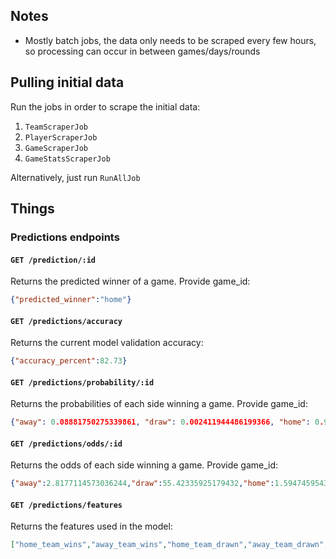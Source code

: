 ## Notes

* Mostly batch jobs, the data only needs to be scraped every few hours, so processing can occur in between games/days/rounds

## Pulling initial data

Run the jobs in order to scrape the initial data:

1. `TeamScraperJob`
2. `PlayerScraperJob`
3. `GameScraperJob`
4. `GameStatsScraperJob`

Alternatively, just run `RunAllJob`

## Things

### Predictions endpoints

#### `GET /prediction/:id`

Returns the predicted winner of a game. Provide game_id:

```json
{"predicted_winner":"home"}
```

#### `GET /predictions/accuracy`

Returns the current model validation accuracy:

```json
{"accuracy_percent":82.73}
```

#### `GET /predictions/probability/:id`

Returns the probabilities of each side winning a game. Provide game_id:

```json
{"away": 0.08881750275339861, "draw": 0.002411944486199366, "home": 0.9087705527604021}
```

#### `GET /predictions/odds/:id`

Returns the odds of each side winning a game. Provide game_id:

```json
{"away":2.8177114573036244,"draw":55.42335925179432,"home":1.5947459543327327}
```

#### `GET /predictions/features`

Returns the features used in the model:

```json
["home_team_wins","away_team_wins","home_team_drawn","away_team_drawn","home_team_losses","away_team_losses","home_team_home_game_wins","away_team_home_game_wins","home_team_away_game_wins","away_team_away_game_wins","result","month","day","stadium","city","home_team_avg_win_margin","home_team_avg_loss_margin","home_team_avg_errors_per_game","home_team_avg_tries_per_game","home_team_avg_goals_per_game","home_team_avg_goals_missed_per_game","home_team_avg_line_breaks_per_game","home_team_avg_penalties_per_game","home_team_avg_points_per_game","home_team_avg_kick_bombs_per_game","home_team_avg_forty_twenties_per_game","home_team_avg_sin_bins_per_game","home_team_total_tries","home_team_total_errors","home_team_total_penalties","home_team_total_goals","home_team_total_line_breaks","home_team_total_kick_bombs","home_team_total_forty_twenties","home_team_total_sin_bins","home_team_avg_send_offs_per_game","home_team_avg_offsides_per_game","home_team_avg_ball_strips_per_game","home_team_avg_professional_fouls_per_game","away_team_avg_win_margin","away_team_avg_loss_margin","away_team_avg_errors_per_game","away_team_avg_tries_per_game","away_team_avg_goals_per_game","away_team_avg_goals_missed_per_game","away_team_avg_line_breaks_per_game","away_team_avg_penalties_per_game","away_team_avg_points_per_game","away_team_avg_kick_bombs_per_game","away_team_avg_forty_twenties_per_game","away_team_avg_sin_bins_per_game","away_team_total_tries","away_team_total_errors","away_team_total_penalties","away_team_total_goals","away_team_total_line_breaks","away_team_total_kick_bombs","away_team_total_forty_twenties","away_team_total_sin_bins","away_team_avg_send_offs_per_game","away_team_avg_offsides_per_game","away_team_avg_ball_strips_per_game","away_team_avg_professional_fouls_per_game"]
```
